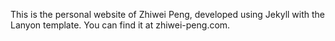 This is the personal website of Zhiwei Peng, developed using Jekyll with the Lanyon template. You can find it at zhiwei-peng.com.

